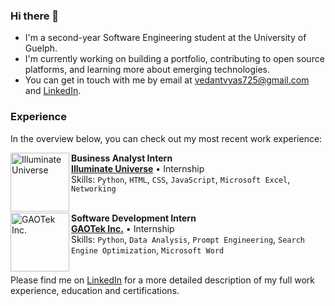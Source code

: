 ### Hi there 👋
- I'm a second-year Software Engineering student at the University of Guelph.
- I'm currently working on building a portfolio, contributing to open source platforms, and learning more about emerging technologies.
- You can get in touch with me by email at [vedantvyas725@gmail.com](mailto:vedantvyas725@gmail.com) and [LinkedIn](https://www.linkedin.com/in/vedant-vyas5/).

### Experience
In the overview below, you can check out my most recent work experience:

[<img align="left" height="94px" width="94px" alt="Illuminate Universe" src="https://static.wixstatic.com/media/214bdb_fb38c107f4194c6e9fdd50704f2b704e~mv2.png?raw=true"/>](https://www.illuminateuniverse.com/)

**Business Analyst Intern** \
[**Illuminate Universe**](https://www.illuminateuniverse.com/) • Internship \
Skills: `Python`, `HTML`, `CSS`, `JavaScript`, `Microsoft Excel`, `Networking`
<br/>
<br/>

[<img align="left" height="94px" width="94px" alt="GAOTek Inc." src="https://uploads.magnetme-images.com/18e479a1614c7416b4c9e526ca61ec60?auto=format&bg=white&fit=fill&frame=0&h=158&w=158?raw=true"/>](https://www.gaotek.com/)

**Software Development Intern** \
[**GAOTek Inc.**](https://www.gaotek.com/) • Internship \
Skills: `Python`, `Data Analysis`, `Prompt Engineering`, `Search Engine Optimization`, `Microsoft Word`
<br/>
<br/>

Please find me on [LinkedIn](https://www.linkedin.com/in/vedant-vyas5/) for a more detailed description of my full work experience, education and certifications.
